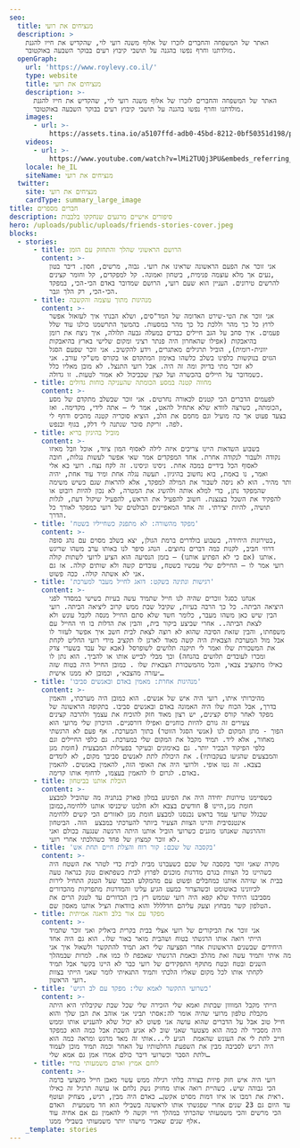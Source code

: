 ```yaml
---
seo:
  title: מנציחים את רועי
  description: >
    האתר של המשפחה והחברים לזכרו של אלוף משנה רועי לוי, שהקדיש את חייו להגנת
    מולדתנו וחרף נפשו בהגנה על תושבי קיבוץ רעים בבוקר השבעה באוקטובר.
  openGraph:
    url: 'https://www.roylevy.co.il/'
    type: website
    title: מנציחים את רועי
    description: >-
      האתר של המשפחה והחברים לזכרו של אלוף משנה רועי לוי, שהקדיש את חייו להגנת
      מולדתנו וחרף נפשו בהגנה על תושבי קיבוץ רעים בבוקר השבעה באוקטובר.
    images:
      - url: >-
          https://assets.tina.io/a5107ffd-adb0-45bd-8212-0bf50351d198/public/uploads/home-cover.jpeg
    videos:
      - url: >-
          https://www.youtube.com/watch?v=lMi2TUQj3PU&embeds_referring_euri=https%3A%2F%2Fwww.roylevy.co.il%2F
    locale: he_IL
    siteName: מנציחים את רועי
  twitter:
    site: מנציחים את רועי
    cardType: summary_large_image
title: חברים מספרים
description: סיפורים אישיים מרגעים שנחקקו בלבבות
hero: /uploads/public/uploads/friends-stories-cover.jpeg
blocks:
  - stories:
      - title: הרושם הראשוני שהלך והתחזק עם הזמן
        content: >-
          אני זוכר את הפעם הראשונה שראינו את רועי. גבוה, מרשים, חסון. דיבר בטון
          נעים אך מלא עוצמה פנימית, ביטחון ואמונה. קל למפקדים, קל וחומר קצינים,
          להרשים טירונים. העניין הוא שעם רועי, הרושם שמדובר באדם הכי-הכי, במפקד
          הכי-הכי, רק הלך וגבר.
      - title: מנהיגות מתוך עוצמה והקשבה
        content: >-
          אני זוכר את הטי-שירט האדומה של המד"סים, ושלא הבנתי איך לעזאזל אפשר
          לרוץ כל כך מהר וללכת כל כך מהר במסעות. בהמשך התרשמנו כולנו עוד שלל
          פעמים. איך סחב על הגב חיילים כבדים במעלה גבעה תלולה, איך ניצח את רומן
          בהיאבקות (אפילו שהאחרון היה פנתר רציני ומקום שלישי בארץ בהיאבקות
          יוונית-רומית), הוביל תרגילים מאתגרים, וידע להקשיב. אני זוכר שפעם הסגל
          הגזים בנוקשות כלפינו בשלב כלשהו באימון המתקדם או בקורס מש"קי עורב. אני
          לא זוכר מתי בדיוק ומה זה היה. אבל רועי התנצל. לא מובן מאליו כלל
          כשמדובר על חיילים בהכשרה ועל קצין שכביכול לא אמור לטעות. זו גדולה.
      - title: מחווה קטנה במסע הכומתה שהעניקה כוחות גדולים
        content: >-
          לפעמים הדברים הכי קטנים לכאורה נחרטים. אני זוכר שבשלב מתקדם של מסע
          הכומתה, כשרצה לוודא שלא אתחיל להאט, אמר לי – אתה לידי, מקדימה. ואז,
          בצעד פעוט אך כה מועיל וגם מחמם את הלב, הוציא סוכריה קטנה מהכיס ודחף לי
          לפה. זריקת סוכר שנתנה לי דלק, בגוף ובנפש.
      - title: מוביל בהיגיון בריא
        content: >-
          בשבוע השדאות היינו צריכים איזה לילה לאסוף המון ציוד, אוכל וזבל מאיזו
          נקודה ולעבור לנקודה אחרת. אחד המפקדים אמר שאי אפשר לעשות נגלות, חובה
          לאסוף הכל בידיים במכה אחת. ניסינו וניסינו. זה לקח נצח. רועי בא אלי
          ואמר, נו באמת, בוא נחשוב בהיגיון. תעשה נגלה אחת ומיד עוד אחת, יהיה
          יותר מהיר. הוא לא ניסה לשבור את המילה למפקד, אלא להראות שגם כשיש משימה
          שהמפקד נתן, כדי למלא אותה ולהשיג את המטרה, לא נכון להיות רובוט או
          להפקיד את השכל בצנצנת. חשוב להפעיל את הראש, להפעיל שיקול דעת, לגלות
          תושיה, להיות יצירתי. זה אחד המאפיינים הבולטים של רועי כמפקד לאורך כל
          הדרך.
      - title: 'מפקד מהשורה: לא מתפנק כשחייליו בשטח'
        content: >-
          בטירונות היחידה, בשבוע בולדרים ברמת הגולן, יצא בשלב מסוים עם נהג סופה,
          דרוזי חביב, לקנות כמה דברים נחוצים. הנהג סיפר לנו באותו ערב משהו שריגש
          אותנו (אם כי לא הפתיע אותנו) – בזמן הנסיעה הוא הציע לרועי לשתות קולה.
          רועי אמר לו – החיילים שלי עכשיו בשטח, עובדים קשה ולא שותים קולה. אז גם
          אני לא אשתה קולה. ככה פשוט.
      - title: 'רגישות ונתינה בשקט: דואג לחייל מעבר למערכת'
        content: >-
          אנחנו כסגל זוכרים שהיה לנו חייל שתמיד עשה בעיות בשישי במסדר לפני
          היציאה הביתה. כל כך הרבה בעיות, שקיבל שבת ממש קרוב ליציאה הביתה. רועי
          הבין שיש כאן משהו מעבר, כלומר חשד שלא סתם החייל מנסה לקבל עונש ולא
          לצאת הביתה.. אחרי שביצע ביקור בית, והבין את הדלות בו חי החייל עם
          משפחתו, והבין שזאת הסיבה שהוא לא רוצה לצאת לבית חשב איך אפשר לעזור לו
          אבל מול המערכת הצבאית היה קשה מאוד לארגן לו תקציב מידי רועי החליט לקחת
          את המשכורת שלו ואמר לי תיקנה תלושים לשופרסל (אבא של עבד בשערי צדק
          ומכרו לעובדים תלושים בהנחה) וכך מבלי לבייש אותו או להביך. הוא נתן לו
          כאילו מתקציב צבאי, והכל מהמשכורת הצבאית שלו . כמובן החייל היה בטוח שזה
          ״עזרה מהצבא״, וכמובן לא ממנו אישית…
      - title: 'מנהיגות אחרת: מאמין באדם ובאנשים סביבו'
        content: >-
          מהיכרותי איתו, רועי היה איש של אנשים. הוא כמובן היה מערכתי, והאמין
          בדרך, אבל הכוח שלו היה האמונה באדם ובאנשים סביבו. בתקופה הראשונה של
          מפקד לאחר קורס קצינים, יש רצון מאוד חזק להוכיח את עצמך ולהרבה קצינים
          צעירים זה גורם להיות כוחניים ואפילו דורסניים. הזיכרון שלי מרועי הוא
          הפוך - מתן המקום לנו (אנשי הסגל הזוטר) בתוך המערכת. אף פעם לא הרגשתי
          מאחור, אלא ליד. תמיד מקבל את המקום שלי במערכת. גם כלפי החיילים וגם
          כלפי הפיקוד הבכיר יותר. גם באימונים ובעיקר בפעילות המבצעית (חומת מגן
          והמבצעים שהגיעו בעקבותיו). את היכולת לתת לאנשים סביבך מקום, לא לומדים
          בצבא. זה נטו אופי. ולרועי היה את האופי הזה, להאמין באנשים. להאמין
          באדם. לגרום לו להאמין בעצמו, לדחוף אותו קדימה.
      - title: הובלת אותנו בביטחון
        content: >-
          כשסיימנו טירונות יחידה היה את הפיגוע במלון פארק בנתניה מה שהוביל למבצע
          חומת מגן,היינו 8 חודשים בצבא ולא חלמנו שיכניסו אותנו ללחימה,כמובן
          שבגלל שרועי עמד בראש נכנסנו למבצע חומת מגן לאזורים הכי קשים ללחימה
          אינטנסיבית והיינו הצוות הצעיר ביותר להערכתי במבצע  הזה. הביטחון
          וההרגשה שאנחנו מוגנים כשרועי הוביל אותנו היתה הרגשה שנגעה בכולם ואני
          לא זוכר קמצוץ של פחד כשהלכתי אחרי רועי.
      - title: 'בקסבה של שכם: קור רוח והצלת חיים תחת אש'
        content: >-
          מקרה שאני זוכר בקסבה של שכם כשעברנו מבית לבית כדי לטהר את השטח היה
          כשהיינו כל הצוות בגרם מדרגות מוכנים לפרוץ לבית כשפתאום טנק כנראה טעה
          בבית או שזיהה אותנו כמחבלים ופשוט עם מהמקלע הכבד שעל הטנק התחיל לירות
          לכיוונינו באוטומט וכשהצרור כמעט הגיע עלינו והמדרגות מתפרקות מהכדורים
          מסביבנו היחיד שלא קפא היה רועי שממש רץ בין הכדורים עד לטנק הרים את
          הטלפון קשר מבחוץ וצעק עליהם חדלללל והוא בוודאות הציל אותנו מאסון שם.
      - title: מפקד עם אור בלב ודאגה אמיתית
        content: >-
          אני זוכר את הביקורים של רועי אצלי בבית בקרית ביאליק ואני זוכר שתמיד
          הייתי רואה אותו הרגשתי בטוח ושהבית מואר באור שלו. הוא גם היה אחד
          היחידים שבשנים הראשונות אחרי הפציעה שלי דאג תמיד להתקשר ולשאול איך אני
          ומה איתי ותמיד עשה זאת מהלב ובאמת הרגשתי שאכפת לו כמו אח. למרות שבמהלך
          השנים ובטח ובטח מתוקף התפקידים של רועי כבר לא היינו בקשר אבל תמיד
          לקחתי אותו לכל מקום שאליו הלכתי ותמיד התגאיתי לומר שאני הייתי בצוות
          רועי הראשון.
      - title: 'כשרועי התקשר לאמא שלי: מפקד עם לב רגיש'
        content: >-
          הייתי מקבל המוווון שבתות ואמא שלי הזכירה שלי שכל שבת שקיבלתי היא היתה
          מקבלת טלפון מרועי שהיה אומר לה:אסתי תביני אני אוהב את הבן שלך והוא
          חייל טוב אבל על הדברים שהוא עושה אני פשוט לא יכול שלא להעניש אותו וממש
          היה מסביר לה כמה הוא מצטער שאני שוב לא אגיע השבת אבל כמה הוא כמפקד
          חייב לתת לי את העונש שהאמת  הגיע לי...אותי זה מאד מרגש ומראה כמה הוא
          היה רגיש לסביבה מבין את השפעת החלטותיו על האחר וכמה תמיד מוכן לעמוד
          ולתת הסבר וכשרועי דיבר כולם אמרו אמן גם אמא שלי…
      - title: לוחם אמיץ ואדם משמעותי בחיי
        content: >-
          רועי היה איש חזק פיזית בצורה בלתי רגילה ממש עשוי מאבן חייל מקצועי ברמה
          הכי גבוהה שיש. כשהיית רואה אותו מחזיק נשק נלחם או עושה תרגיל זה כאילו
          ראית את רמבו או איזו דמות מסרט אקשן… כאדם היה מבין, רגיש, מצחיק ועוטף.
          עד היום גם 23 שנים אחרי שפגשתי אותו לראשונה בשבילי הוא חד משמעית  האדם
          הכי מרשים והכי משמעותי שהכרתי במהלך חיי וקשה לי להאמין גם אם אחיה עוד
          אלף שנים שאכיר מישהו יותר משמעותי בשבילי ממנו.
    _template: stories
---
```


